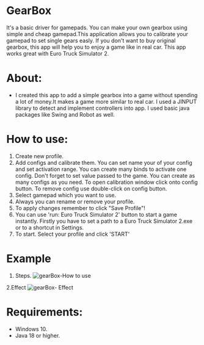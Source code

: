 # GearBox
It's a basic driver for gamepads. You can make your own gearbox using simple and cheap gamepad.This application allows you to calibrate your gamepad to set single gears easly. If you don't want to buy original gearbox, this app will help you to enjoy a game like in real car. This app works great with Euro Truck Simulator 2.

# About:
- I created this app to add a simple gearbox into a game without spending a lot of money.It makes a game more similar to real car. I used a JINPUT library to detect and implement controllers into app. I used basic java packages like Swing and Robot as well.

# How to use: 
1. Create new profile.
2. Add configs and calibrate them. You can set name your of your config and set activation range. You can create many binds to activate one config. Don't forget to set value passed to the game. You can create as many configs as you need. To open calibration window click onto config button. To remove config use double-click on config button.
4. Select gamepad which you want to use.
5. Always you can rename or remove your profile.
6. To apply changes remember to click "Save Profile"!
7. You can use 'run: Euro Truck Simulator 2' button to start a game instantly. Firstly you have to set a path to a Euro Truck Simulator 2.exe or to a shortcut in Settings.
8. To start. Select your profile and click 'START'

# Example
1. Steps.
![gearBox-How to use](https://github.com/AdamBan-Programmer/gearBox/assets/137770072/af457eb8-46bc-495e-87e5-45b7fe254775)

2.Effect
![gearBox- Effect](https://github.com/AdamBan-Programmer/gearBox/assets/137770072/a8269d81-e151-435b-afe5-a52cbaa90583)




# Requirements:
- Windows 10.
- Java 18 or higher.

#
